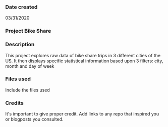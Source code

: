### Date created
03/31/2020

### Project Bike Share

### Description
This project explores raw data of bike share trips in 3 different cities of the US.
It then displays specific statistical information based upon 3 filters: city, month and day of week

### Files used
Include the files used

### Credits
It's important to give proper credit. Add links to any repo that inspired you or blogposts you consulted.
